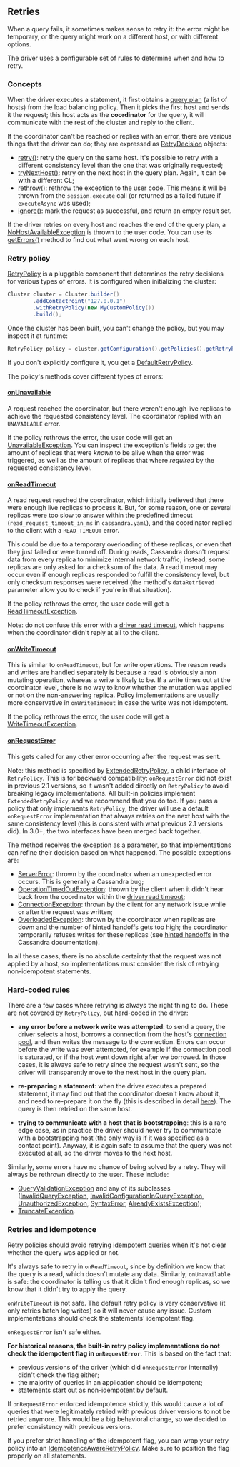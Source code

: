 ## Retries

When a query fails, it sometimes makes sense to retry it: the error might be temporary, or the query might work on a
different host, or with different options.

The driver uses a configurable set of rules to determine when and how to retry.

### Concepts

When the driver executes a statement, it first obtains a [query plan] \(a list of hosts) from the load balancing policy.
Then it picks the first host and sends it the request; this host acts as the **coordinator** for the query, it will
communicate with the rest of the cluster and reply to the client.

If the coordinator can't be reached or replies with an error, there are various things that the driver can do; they are
expressed as [RetryDecision] objects:

* [retry()]: retry the query on the same host. It's possible to retry with a different consistency level than the one
  that was originally requested;
* [tryNextHost()]: retry on the next host in the query plan. Again, it can be with a different CL;
* [rethrow()]: rethrow the exception to the user code. This means it will be thrown from the `session.execute` call (or
  returned as a failed future if `executeAsync` was used);
* [ignore()]: mark the request as successful, and return an empty result set.

If the driver retries on every host and reaches the end of the query plan, a [NoHostAvailableException] is thrown to the
user code. You can use its [getErrors()] method to find out what went wrong on each host.


### Retry policy

[RetryPolicy] is a pluggable component that determines the retry decisions for various types of errors. It is configured
when initializing the cluster:

```java
Cluster cluster = Cluster.builder()
        .addContactPoint("127.0.0.1")
        .withRetryPolicy(new MyCustomPolicy())
        .build();
```

Once the cluster has been built, you can't change the policy, but you may inspect it at runtime:

```java
RetryPolicy policy = cluster.getConfiguration().getPolicies().getRetryPolicy();
```

If you don't explicitly configure it, you get a [DefaultRetryPolicy].

The policy's methods cover different types of errors:

#### [onUnavailable]

A request reached the coordinator, but there weren't enough live replicas to achieve the requested consistency level.
The coordinator replied with an `UNAVAILABLE` error.

If the policy rethrows the error, the user code will get an [UnavailableException]. You can inspect the exception's
fields to get the amount of replicas that were *known* to be alive when the error was triggered, as well as the amount
of replicas that where *required* by the requested consistency level.

#### [onReadTimeout]

A read request reached the coordinator, which initially believed that there were enough live replicas to process it.
But, for some reason, one or several replicas were too slow to answer within the predefined timeout
(`read_request_timeout_in_ms` in `cassandra.yaml`), and the coordinator replied to the client with a `READ_TIMEOUT`
error.

This could be due to a temporary overloading of these replicas, or even
that they just failed or were turned off. During reads, Cassandra doesn't request data from every replica to minimize
internal network traffic; instead, some replicas are only asked for a checksum of the data. A read timeout may occur
even if enough replicas responded to fulfill the consistency level, but only checksum responses were received (the
method's `dataRetrieved` parameter allow you to check if you're in that situation).

If the policy rethrows the error, the user code will get a [ReadTimeoutException].

Note: do not confuse this error with a [driver read timeout], which happens when the coordinator didn't reply at all to
the client.

#### [onWriteTimeout]

This is similar to `onReadTimeout`, but for write operations. The reason reads and writes are handled separately is
because a read is obviously a non mutating operation, whereas a write is likely to be. If a write times out at the
coordinator level, there is no way to know whether the mutation was applied or not on the non-answering replica.
Policy implementations are usually more conservative in `onWriteTimeout` in case the write was not idempotent.

If the policy rethrows the error, the user code will get a [WriteTimeoutException].

#### [onRequestError]

This gets called for any other error occurring after the request was sent.

Note: this method is specified by [ExtendedRetryPolicy], a child interface of `RetryPolicy`. This is for backward
compatibility: `onRequestError` did not exist in previous 2.1 versions, so it wasn't added directly on `RetryPolicy` to
avoid breaking legacy implementations. All built-in policies implement `ExtendedRetryPolicy`, and we recommend that you
do too. If you pass a policy that only implements `RetryPolicy`, the driver will use a default `onRequestError`
implementation that always retries on the next host with the same consistency level (this is consistent with what
previous 2.1 versions did). In 3.0+, the two interfaces have been merged back together.

The method receives the exception as a parameter, so that implementations can refine their decision based on what
happened. The possible exceptions are:

* [ServerError]: thrown by the coordinator when an unexpected error occurs. This is generally a Cassandra bug;
* [OperationTimedOutException]: thrown by the client when it didn't hear back from the coordinator within the
  [driver read timeout];
* [ConnectionException]: thrown by the client for any network issue while or after the request was written;
* [OverloadedException]: thrown by the coordinator when replicas are down and the number of hinted handoffs gets too
  high; the coordinator temporarily refuses writes for these replicas (see [hinted handoffs] in the Cassandra
  documentation).

In all these cases, there is no absolute certainty that the request was not applied by a host, so implementations must
consider the risk of retrying non-idempotent statements.

### Hard-coded rules

There are a few cases where retrying is always the right thing to do. These are not covered by `RetryPolicy`, but
hard-coded in the driver:

* **any error before a network write was attempted**: to send a query, the driver selects a host, borrows a connection
  from the host's [connection pool], and then writes the message to the connection.
  Errors can occur before the write was even attempted, for example if the connection pool is saturated, or if the
  host went down right after we borrowed. In those cases, it is always safe to retry since the request wasn't sent, so
  the driver will transparently move to the next host in the query plan.

* **re-preparing a statement**: when the driver executes a prepared statement, it may find out that the coordinator
  doesn't know about it, and need to re-prepare it on the fly (this is described in detail [here][prepared]). The query
  is then retried on the same host.

* **trying to communicate with a host that is bootstrapping**: this is a rare edge case, as in practice the driver
  should never try to communicate with a bootstrapping host (the only way is if it was specified as a contact point).
  Anyway, it is again safe to assume that the query was not executed at all, so the driver moves to the next host.

Similarly, some errors have no chance of being solved by a retry. They will always be rethrown directly to the user.
These include:

* [QueryValidationException] and any of its subclasses ([InvalidQueryException], [InvalidConfigurationInQueryException],
  [UnauthorizedException], [SyntaxError], [AlreadyExistsException]);
* [TruncateException].


### Retries and idempotence

Retry policies should avoid retrying [idempotent queries] when it's not clear whether the query was applied or not.

It's always safe to retry in `onReadTimeout`, since by definition we know that the query is a read, which doesn't mutate
any data. Similarly, `onUnavailable` is safe: the coordinator is telling us that it didn't find enough replicas, so we
know that it didn't try to apply the query.

`onWriteTimeout` is not safe. The default retry policy is very conservative (it only retries batch log writes) so it
will never cause any issue. Custom implementations should check the statements' idempotent flag.

`onRequestError` isn't safe either.

**For historical reasons, the built-in retry policy implementations do not check the idempotent flag in
`onRequestError`**. This is based on the fact that:

* previous versions of the driver (which did `onRequestError` internally) didn't check the flag either;
* the majority of queries in an application should be idempotent;
* statements start out as non-idempotent by default.

If `onRequestError` enforced idempotence strictly, this would cause a lot of queries that were legitimately retried with
previous driver versions to not be retried anymore. This would be a big behavioral change, so we decided to prefer
consistency with previous versions.

If you prefer strict handling of the idempotent flag, you can wrap your retry policy into an
[IdempotenceAwareRetryPolicy]. Make sure to position the flag properly on all statements.


[RetryDecision]:                        http://docs.datastax.com/en/drivers/java/2.1/com/datastax/driver/core/policies/RetryPolicy.RetryDecision.html
[retry()]:                              http://docs.datastax.com/en/drivers/java/2.1/com/datastax/driver/core/policies/RetryPolicy.RetryDecision.html#retry-com.datastax.driver.core.ConsistencyLevel-
[tryNextHost()]:                        http://docs.datastax.com/en/drivers/java/2.1/com/datastax/driver/core/policies/RetryPolicy.RetryDecision.html#tryNextHost-com.datastax.driver.core.ConsistencyLevel-
[rethrow()]:                            http://docs.datastax.com/en/drivers/java/2.1/com/datastax/driver/core/policies/RetryPolicy.RetryDecision.html#rethrow--
[ignore()]:                             http://docs.datastax.com/en/drivers/java/2.1/com/datastax/driver/core/policies/RetryPolicy.RetryDecision.html#ignore--
[NoHostAvailableException]:             http://docs.datastax.com/en/drivers/java/2.1/com/datastax/driver/core/exceptions/NoHostAvailableException.html
[getErrors()]:                          http://docs.datastax.com/en/drivers/java/2.1/com/datastax/driver/core/exceptions/NoHostAvailableException.html#getErrors--
[RetryPolicy]:                          http://docs.datastax.com/en/drivers/java/2.1/com/datastax/driver/core/policies/RetryPolicy.html
[DefaultRetryPolicy]:                   http://docs.datastax.com/en/drivers/java/2.1/com/datastax/driver/core/policies/DefaultRetryPolicy.html
[onReadTimeout]:                        http://docs.datastax.com/en/drivers/java/2.1/com/datastax/driver/core/policies/DefaultRetryPolicy.html#onReadTimeout-com.datastax.driver.core.Statement-com.datastax.driver.core.ConsistencyLevel-int-int-boolean-int-
[onWriteTimeout]:                       http://docs.datastax.com/en/drivers/java/2.1/com/datastax/driver/core/policies/DefaultRetryPolicy.html#onWriteTimeout-com.datastax.driver.core.Statement-com.datastax.driver.core.ConsistencyLevel-com.datastax.driver.core.WriteType-int-int-int-
[onUnavailable]:                        http://docs.datastax.com/en/drivers/java/2.1/com/datastax/driver/core/policies/DefaultRetryPolicy.html#onUnavailable-com.datastax.driver.core.Statement-com.datastax.driver.core.ConsistencyLevel-int-int-int-
[onRequestError]:                       http://docs.datastax.com/en/drivers/java/2.1/com/datastax/driver/core/policies/ExtendedRetryPolicy.html#onRequestError-com.datastax.driver.core.Statement-com.datastax.driver.core.ConsistencyLevel-java.lang.Exception-int-
[ExtendedRetryPolicy]:                  http://docs.datastax.com/en/drivers/java/2.1/com/datastax/driver/core/policies/ExtendedRetryPolicy.html
[UnavailableException]:                 http://docs.datastax.com/en/drivers/java/2.1/com/datastax/driver/core/exceptions/UnavailableException.html
[ReadTimeoutException]:                 http://docs.datastax.com/en/drivers/java/2.1/com/datastax/driver/core/exceptions/ReadTimeoutException.html
[WriteTimeoutException]:                http://docs.datastax.com/en/drivers/java/2.1/com/datastax/driver/core/exceptions/WriteTimeoutException.html
[OverloadedException]:                  http://docs.datastax.com/en/drivers/java/2.1/com/datastax/driver/core/exceptions/OverloadedException.html
[ServerError]:                          http://docs.datastax.com/en/drivers/java/2.1/com/datastax/driver/core/exceptions/ServerError.html
[OperationTimedOutException]:           http://docs.datastax.com/en/drivers/java/2.1/com/datastax/driver/core/OperationTimedOutException.html
[ConnectionException]:                  http://docs.datastax.com/en/drivers/java/2.1/com/datastax/driver/core/ConnectionException.html
[QueryValidationException]:             http://docs.datastax.com/en/drivers/java/2.1/com/datastax/driver/core/exceptions/QueryValidationException.html
[InvalidQueryException]:                http://docs.datastax.com/en/drivers/java/2.1/com/datastax/driver/core/exceptions/InvalidQueryException.html
[InvalidConfigurationInQueryException]: http://docs.datastax.com/en/drivers/java/2.1/com/datastax/driver/core/exceptions/InvalidConfigurationInQueryException.html
[UnauthorizedException]:                http://docs.datastax.com/en/drivers/java/2.1/com/datastax/driver/core/exceptions/UnauthorizedException.html
[SyntaxError]:                          http://docs.datastax.com/en/drivers/java/2.1/com/datastax/driver/core/exceptions/SyntaxError.html
[AlreadyExistsException]:               http://docs.datastax.com/en/drivers/java/2.1/com/datastax/driver/core/exceptions/AlreadyExistsException.html
[TruncateException]:                    http://docs.datastax.com/en/drivers/java/2.1/com/datastax/driver/core/exceptions/TruncateException.html
[IdempotenceAwareRetryPolicy]:          http://docs.datastax.com/en/drivers/java/2.1/com/datastax/driver/core/policies/IdempotenceAwareRetryPolicy.html

[query plan]: ../load_balancing/#query-plan
[connection pool]: ../pooling/
[prepared]: ../statements/prepared/#preparing-on-multiple-nodes
[driver read timeout]: ../socket_options/#driver-read-timeout
[hinted handoffs]: https://docs.datastax.com/en/cassandra/2.1/cassandra/dml/dml_about_hh_c.html?scroll=concept_ds_ifg_jqx_zj__performance
[idempotent queries]: ../idempotence/